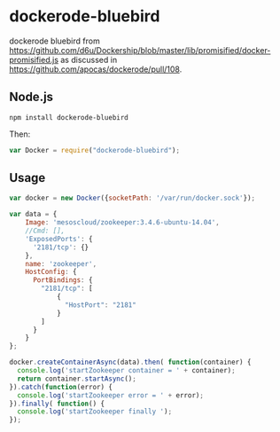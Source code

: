# dockerode-bluebird
dockerode bluebird from https://github.com/d6u/Dockership/blob/master/lib/promisified/docker-promisified.js as discussed in https://github.com/apocas/dockerode/pull/108.

## Node.js

    npm install dockerode-bluebird

Then:

```js
var Docker = require("dockerode-bluebird");
```

## Usage

```js
var docker = new Docker({socketPath: '/var/run/docker.sock'});

var data = {
    Image: 'mesoscloud/zookeeper:3.4.6-ubuntu-14.04',
    //Cmd: [],
    'ExposedPorts': {
      '2181/tcp': {}
    },
    name: 'zookeeper',
    HostConfig: {
      PortBindings: {
        "2181/tcp": [
            {
              "HostPort": "2181"
            }
        ]
      }
    }
};

docker.createContainerAsync(data).then( function(container) {
  console.log('startZookeeper container = ' + container);
  return container.startAsync();
}).catch(function(error) {
  console.log('startZookeeper error = ' + error);
}).finally( function() {
  console.log('startZookeeper finally ');
});
```